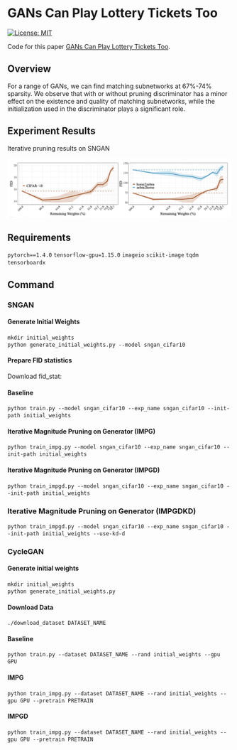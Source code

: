 # GANs Can Play Lottery Tickets Too

[![License: MIT](https://img.shields.io/badge/License-MIT-green.svg)](https://opensource.org/licenses/MIT)

Code for this paper [GANs Can Play Lottery Tickets Too](https://openreview.net/forum?id=1AoMhc_9jER).
## Overview

For a range of GANs, we can find matching subnetworks at 67%-74% sparsity. We observe that with or without pruning discriminator has a minor effect on the existence and quality of matching subnetworks, while the initialization used in the discriminator plays a significant role.

## Experiment Results

Iterative pruning results on SNGAN

![](https://github.com/VITA-Group/GAN-LTH/blob/main/Figs/result.png)

## Requirements

`pytorch==1.4.0`
`tensorflow-gpu=1.15.0`
`imageio`
`scikit-image`
`tqdm`
`tensorboardx`

## Command


### SNGAN

#### Generate Initial Weights
```
mkdir initial_weights
python generate_initial_weights.py --model sngan_cifar10
```
#### Prepare FID statistics

Download fid_stat:

#### Baseline
```
python train.py --model sngan_cifar10 --exp_name sngan_cifar10 --init-path initial_weights
```
#### Iterative Magnitude Pruning on Generator (IMPG)
```
python train_impg.py --model sngan_cifar10 --exp_name sngan_cifar10 --init-path initial_weights 
```
#### Iterative Magnitude Pruning on Generator (IMPGD)
```
python train_impgd.py --model sngan_cifar10 --exp_name sngan_cifar10 --init-path initial_weights 
```
### Iterative Magnitude Pruning on Generator (IMPGDKD)

```
python train_impgd.py --model sngan_cifar10 --exp_name sngan_cifar10 --init-path initial_weights --use-kd-d
```

### CycleGAN

#### Generate initial weights

```
mkdir initial_weights
python generate_initial_weights.py
```

#### Download Data

```
./download_dataset DATASET_NAME
```
#### Baseline

```
python train.py --dataset DATASET_NAME --rand initial_weights --gpu GPU 
```

#### IMPG

```
python train_impg.py --dataset DATASET_NAME --rand initial_weights --gpu GPU --pretrain PRETRAIN
```

#### IMPGD

```
python train_impg.py --dataset DATASET_NAME --rand initial_weights --gpu GPU --pretrain PRETRAIN
```